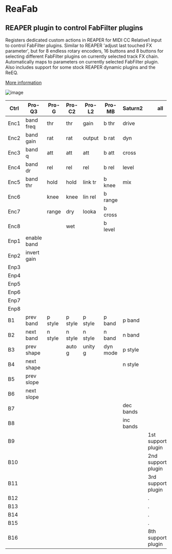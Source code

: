 # ReaFab
## REAPER plugin to control FabFilter plugins
Registers dedicated custom actions in REAPER for MIDI CC Relative1 input to control FabFilter plugins. Similar to REAPER 'adjust last touched FX parameter', but for 8 endless rotary encoders, 16 buttons and 8 buttons for selecting different FabFilter plugins on currently selected track FX chain. Automatically maps to parameters on currently selected FabFilter plugin. Also includes support for some stock REAPER dynamic plugins and the ReEQ.

[More information](https://forum.cockos.com/showthread.php?t=261330)

![image](https://i.imgur.com/vR1ljy8.gif)

| Ctrl | Pro-Q3     | Pro-G   | Pro-C2  | Pro-L2| Pro-MB  | Saturn2 | all |
|------|----        |---      |----     |----   |----     |-----    | --- |
| Enc1 | band freq  | thr     | thr     |gain   |b thr    |drive    |
| Enc2 | band gain  | rat     | rat     |output |b rat    |dyn      |
| Enc3 | band q     | att     | att     |att    |b att    |cross    |
| Enc4 | band dr    | rel     | rel     |rel    |b rel    |level    |
| Enc5 | band thr   | hold    | hold    |link tr|b knee   |mix      |
| Enc6 |            | knee    | knee    |lin rel|b range  |         |
| Enc7 |            | range   | dry     |looka  |b cross  |         |
| Enc8 |            |         | wet     |       |b level  |         |
| Enp1 | enable band |   |    |    |         |
| Enp2 | invert gain    |   |    |    |         |
| Enp3 |            |   |    |    |         |
| Enp4 |            |   |    |    |         |
| Enp5 |            |   |    |    |         |
| Enp6 |            |   |    |    |         |
| Enp7 |            |   |    |    |         |
| Enp8 |            |   |    |    |         |
| B1   | prev band  | p style | p style |p style|p band   |p band   |
| B2   | next band  | n style | n style |n style|n band   |n band   |
| B3   | prev shape |         | auto g  |unity g|dyn mode |p style  |
| B4   | next shape |         |         |       |         |n style  |
| B5   | prev slope |         |         |       |         |         |
| B6   | next slope |         |         |       |         |         |
| B7   |            |         |         |       |         |dec bands|
| B8   |            |         |         |       |         |inc bands|
| B9   |            |         |         |       |         |         |1st supported plugin
| B10  |            |         |         |       |         |         |2nd supported plugin
| B11  |            |         |         |       |         |         |3rd supported plugin
| B12  |            |         |         |       |         |         | . 
| B13  |            |         |         |       |         |         | . 
| B14  |            |         |         |       |         |         | . 
| B15  |            |         |         |       |         |         | . 
| B16  |            |         |         |       |         |         |8th supported plugin
